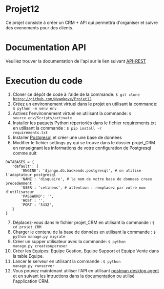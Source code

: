 # Projet12
Ce projet consiste à créer un CRM + API qui permettra d'organiser et suivre des evenements pour des clients.


# Documentation API
Veuillez trouver la documentation de l'api sur le lien suivant [API-REST](https://documenter.getpostman.com/view/14846551/TzefBPft)
# Execution du code
 1. Cloner ce dépôt de code à l'aide de la commande: <code>$ git clone https://github.com/Nyankoye/Projet12 </code>
 2. Créez un environnement virtuel dans le projet en utilisant la commande: <code> $ python -m venv env </code>
 3. Activez l'environnement virtuel en utilisant la commande: <code>$ source env/Scripts/activate </code>
 4. Installer les paquets Python répertoriés dans le fichier requirements.txt en utilisant la commande : <code>$ pip install -r requirements.txt </code>
 5. Installer [Postgresql](https://www.postgresql.org/) et créer une une base de données
 6. Modifier le fichier settings.py qui se trouve dans le dossier projet_CRM en renseignant les informations de votre configuration de Postgresql comme suit:
 ```
 DATABASES = {
    'default': {
        'ENGINE': 'django.db.backends.postgresql', # on utilise l'adaptateur postgresql
        'NAME': 'disquaire', # le nom de votre base de donnees creee precedemment
        'USER': 'celinems', # attention : remplacez par votre nom d'utilisateur
        'PASSWORD': '',
        'HOST': '',
        'PORT': '5432',
    }
}
```
 7. Déplacez-vous dans le fichier projet_CRM en utilisant la commande : <code>$ cd projet_CRM </code>
 8. Charger le contenu de la base de données en utilisant la commande : <code>$ python manage.py migrate </code>
 9. Créer un supper utilisateur avec la commande: <code>$ python manage.py createsuperuser</code>
 10. Créer les Equipes: Equipe Gestion, Equipe Support et Equipe Vente dans la table Equipe.
 11. Lancer le serveur en utilisant la commande : <code>$ python manage.py runserver </code>
 12. Vous pouvez maintenant utiliser l'API en utilisant [postman desktop agent](https://www.postman.com/downloads/) et en suivant les intructions dans la [documentation](https://documenter.getpostman.com/view/14846551/TzefBPft) ou utilisé l'application CRM.
